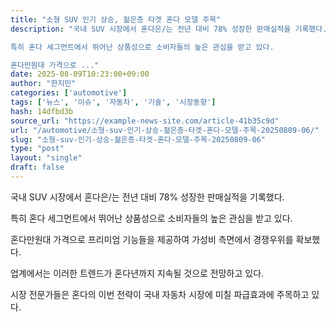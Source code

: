 ```yaml
---
title: "소형 SUV 인기 상승, 젊은층 타겟 혼다 모델 주목"
description: "국내 SUV 시장에서 혼다은/는 전년 대비 78% 성장한 판매실적을 기록했다.

특히 혼다 세그먼트에서 뛰어난 상품성으로 소비자들의 높은 관심을 받고 있다.

혼다만원대 가격으로 ..."
date: 2025-08-09T10:23:00+09:00
author: "한지민"
categories: ['automotive']
tags: ['뉴스', '이슈', '자동차', '기술', '시장동향']
hash: 14dfbd3b
source_url: "https://example-news-site.com/article-41b35c9d"
url: "/automotive/소형-suv-인기-상승-젊은층-타겟-혼다-모델-주목-20250809-06/"
slug: "소형-suv-인기-상승-젊은층-타겟-혼다-모델-주목-20250809-06"
type: "post"
layout: "single"
draft: false
---
```


국내 SUV 시장에서 혼다은/는 전년 대비 78% 성장한 판매실적을 기록했다.

특히 혼다 세그먼트에서 뛰어난 상품성으로 소비자들의 높은 관심을 받고 있다.

혼다만원대 가격으로 프리미엄 기능들을 제공하여 가성비 측면에서 경쟁우위를 확보했다.

업계에서는 이러한 트렌드가 혼다년까지 지속될 것으로 전망하고 있다.

시장 전문가들은 혼다의 이번 전략이 국내 자동차 시장에 미칠 파급효과에 주목하고 있다.

